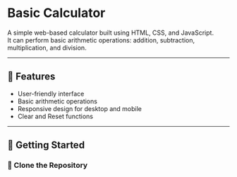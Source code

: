 # Basic Calculator

A simple web-based calculator built using HTML, CSS, and JavaScript.  
It can perform basic arithmetic operations: addition, subtraction, multiplication, and division.

---

## 📌 Features

- User-friendly interface
- Basic arithmetic operations
- Responsive design for desktop and mobile
- Clear and Reset functions

---

## 🚀 Getting Started

### 📁 Clone the Repository


